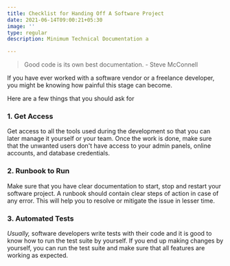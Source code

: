 ```yaml
---
title: Checklist for Handing Off A Software Project
date: 2021-06-14T09:00:21+05:30
image: ''
type: regular
description: Minimum Technical Documentation a

---
```

> Good code is its own best documentation. - Steve McConnell

If you have ever worked with a software vendor or a freelance developer, you might be knowing how painful this stage can become. 

Here are a few things that you should ask for

### 1. Get Access

Get access to all the tools used during the development so that you can later manage it yourself or your team. Once the work is done, make sure that the unwanted users don't have access to your admin panels, online accounts, and database credentials.

### 2. Runbook to Run

Make sure that you have clear documentation to start, stop and restart your software project. A runbook should contain clear steps of action in case of any error. This will help you to resolve or mitigate the issue in lesser time.

### 3. Automated Tests

_Usually,_ software developers write tests with their code and it is good to know how to run the test suite by yourself. If you end up making changes by yourself, you can run the test suite and make sure that all features are working as expected.